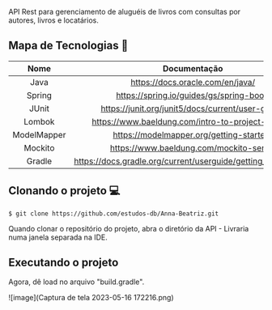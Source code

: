 API Rest para gerenciamento de aluguéis de livros com consultas por autores, livros e locatários.

## Mapa de Tecnologias 📰

| Nome | Documentação |
| :-: | :-: | 
| Java | https://docs.oracle.com/en/java/ | 
| Spring | https://spring.io/guides/gs/spring-boot/ | (Spring Initializr) 
| JUnit | https://junit.org/junit5/docs/current/user-guide/ | 
| Lombok | https://www.baeldung.com/intro-to-project-lombok |
| ModelMapper | https://modelmapper.org/getting-started/ | 
| Mockito | https://www.baeldung.com/mockito-series | 
| Gradle | https://docs.gradle.org/current/userguide/getting_started.html |


## Clonando o projeto 💻
```
$ git clone https://github.com/estudos-db/Anna-Beatriz.git
```

Quando clonar o repositório do projeto, abra o diretório da API - Livraria 
numa janela separada na IDE.

## Executando o projeto 

Agora, dê load no arquivo "build.gradle".

![image](Captura de tela 2023-05-16 172216.png)

